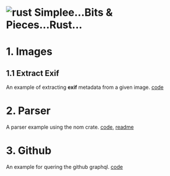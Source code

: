 # ![rust](https://img.shields.io/badge/Rust-000000?style=for-the-badge&logo=rust&logoColor=white) Simplee...Bits & Pieces...Rust...

# 1. Images

## 1.1 Extract Exif
An example of extracting **exif** metadata from a given image.
[code]("./images/exif")

# 2. Parser
A parser example using the nom crate.
[code]("./nom-parser-rs"), [readme]("./nom-parser-rs/README.md")

# 3. Github
An example for quering the github graphql.
[code]("./github-rs")
